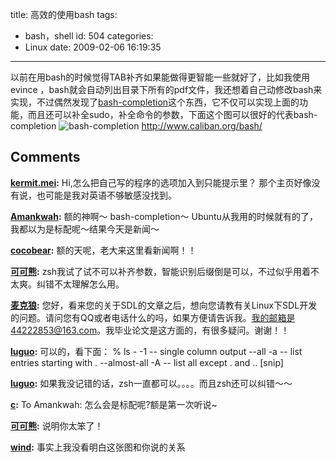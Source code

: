 title: 高效的使用bash
tags:
  - bash，shell
id: 504
categories:
  - Linux
date: 2009-02-06 16:19:35
---

以前在用bash的时候觉得TAB补齐如果能做得更智能一些就好了，比如我使用evince ，bash就会自动列出目录下所有的pdf文件，我还想着自己动修改bash来实现，不过偶然发现了[bash-completion](http://www.caliban.org/bash/)这个东西，它不仅可以实现上面的功能，而且还可以补全sudo，补全命令的参数，下面这个图可以很好的代表bash-completion
![bash-completion](http://c.fsdn.com/fm/screenshots/19041.jpg?1010030819)
http://www.caliban.org/bash/
## Comments

**[kermit.mei](#5077 "2009-02-09 19:28:43"):** Hi,怎么把自己写的程序的选项加入到只能提示里？ 那个主页好像没有说，也可能是我对英语不够敏感没找到。

**[Amankwah](#5078 "2009-02-09 21:25:52"):** 额的神啊～ bash-completion～ Ubuntu从我用的时候就有的了，我都以为是标配呢～结果今天是新闻～

**[cocobear](#5083 "2009-02-09 23:04:39"):** 额的天呢，老大来这里看新闻啊！！

**[可可熊](#5042 "2009-02-07 22:38:47"):** zsh我试了试不可以补齐参数，智能识别后缀倒是可以，不过似乎用着不太爽。纠错不太理解怎么用。

**[麦克狼](#5049 "2009-02-08 10:19:45"):** 您好，看来您的关于SDL的文章之后，想向您请教有关Linux下SDL开发的问题。请问您有QQ或者电话什么的吗，如果方便请告诉我。我的邮箱是44222853@163.com。我毕业论文是这方面的，有很多疑问。谢谢！！

**[luguo](#5051 "2009-02-08 11:13:35"):** 可以的，看下面： % ls - -1 -- single column output \--all -a -- list entries starting with . \--almost-all -A -- list all except . and .. [snip]

**[luguo](#5034 "2009-02-07 14:56:29"):** 如果我没记错的话，zsh一直都可以。。。。而且zsh还可以纠错～～

**[c](#5166 "2009-02-15 11:06:14"):** To Amankwah: 怎么会是标配呢?额是第一次听说~

**[可可熊](#5036 "2009-02-07 18:10:59"):** 说明你太笨了！

**[wind](#5024 "2009-02-06 22:58:23"):** 事实上我没看明白这张图和你说的关系

